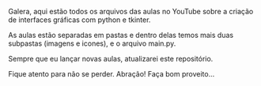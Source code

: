 Galera, aqui estão todos os arquivos das aulas no YouTube sobre a criação de interfaces gráficas com python e tkinter.

As aulas estão separadas em pastas e dentro delas temos mais duas subpastas (imagens e icones), e o arquivo main.py.

Sempre que eu lançar novas aulas, atualizarei este repositório.

Fique atento para não se perder. Abração! Faça bom proveito...
